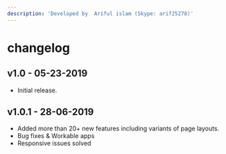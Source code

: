 ```yaml
---
description: 'Developed by  Ariful islam (Skype: arif25278)'
---
```


# changelog

## v1.0 - 05-23-2019

* Initial release.

## v1.0.1 - 28-06-2019

* Added more than 20+ new features including variants of page layouts.
* Bug fixes & Workable apps
* Responsive issues solved

